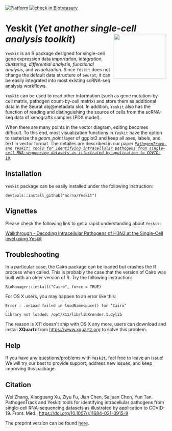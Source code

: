 [![Platform](https://img.shields.io/badge/platform-any-ec2eb4.svg)](https://github.com/ncrna/Yeskit)
[![check in Biotreasury](https://img.shields.io/badge/Biotreasury-collected-brightgreen)](https://biotreasury.rjmart.cn/#/tool?id=20726)

# Yeskit (*Yet another single-cell analysis toolkit*) <img src="https://github.com/ncrna/Yeskit/blob/master/inst/figures/Yeskit_logo.png" align="right" height=142 width=164/>

`Yeskit` is an R package designed for single-cell gene expression data _importation_, _integration_, _clustering_, _differential analysis_, _functional analysis_, and _visualization_. Since `Yeskit` does not change the default data structure of `Seurat`, it can be easily integrated into most existing scRNA-seq analysis workflows. 

`Yeskit` can be used to read other information (such as gene mutation-by-cell matrix, pathogen count-by-cell matrix) and store them as additional data in the Seurat obj@metadata slot. In addition, `Yeskit` also has the function of reading and distinguishing the source of cells from the scRNA-seq data of xenografts samples (PDX model).

When there are many points in the vector diagram, editing becomes difficult. To this end, most visualization functions in `Yeskit` have the option to rasterize the _geom_point_ layer of ggplot2 and keep all axes, labels, and text in vector format. The detailes are described in our paper [*`PathogenTrack and Yeskit: tools for identifying intracellular pathogens from single-cell RNA-sequencing datasets as illustrated by application to COVID-19`*](https://journal.hep.com.cn/fmd/EN/10.1007/s11684-021-0915-9).

## Installation

`Yeskit` package can be easily installed under the following instruction:

```
devtools::install_github("ncrna/Yeskit")
```

## Vignettes

Please check the following link to get a rapid understanding about `Yeskit`:

[Walkthrough - Decoding Intracellular Pathogens of H3N2 at the Single-Cell level using Yeskit](https://htmlpreview.github.io/?https://github.com/ncrna/Yeskit/blob/master/vignettes/Decoding_Intracellular_Pathogens_of_H3N2_at_the_Single-Cell_level_using_Yeskit.html)

## Troubleshooting

In a particular case, the Cairo package can be loaded but crashes the R process when called. This is probably the case that the version of Cairo was built with an older version of R. Try the following instruction:
```
BioManager::install("Cairo", force = TRUE)
```

For OS X users, you may happen to an error like this:
```
Error : .onLoad failed in loadNamespace() for ‘Cairo’
... 
Library not loaded: /opt/X11/lib/libXrender.1.dylib
```
The reason is X11 doesn't ship with OS X any more, users can download and install **XQuartz** from https://www.xquartz.org to solve this problem.

## Help

If you have any questions/problems with `Yeskit`, feel free to leave an issue! We will try our best to provide support, address new issues, and keep improving this package.

## Citation
Wei Zhang, Xiaoguang Xu, Ziyu Fu, Jian Chen, Saijuan Chen, Yun Tan. PathogenTrack and Yeskit: tools for identifying intracellular pathogens from single-cell RNA-sequencing datasets as illustrated by application to COVID-19. Front. Med., https://doi.org/10.1007/s11684-021-0915-9

The preprint version can be found [here](https://journal.hep.com.cn/fmd/EN/10.1007/s11684-021-0915-9).
